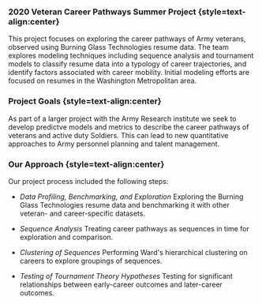 ### 2020 Veteran Career Pathways Summer Project {style=text-align:center}

This project focuses on exploring the career pathways of Army veterans, observed using Burning Glass Technologies resume data. The team explores modeling techniques including sequence analysis and tournament models to classify resume data into a typology of career trajectories, and identify factors associated with career mobility. Initial modeling efforts are focused on resumes in the Washington Metropolitan area.

### Project Goals {style=text-align:center}

As part of a larger project with the Army Research institute we seek to develop predictve models and metrics to describe the career pathways of veterans and active duty Soldiers. This can lead to new quantitative approaches to Army personnel planning and talent management.

### Our Approach {style=text-align:center}

Our project process included the following steps:

- *Data Profiling, Benchmarking, and Exploration*
Exploring the Burning Glass Technologies resume data and benchmarking it with other veteran- and career-specific datasets.

- *Sequence Analysis*
Treating career pathways as sequences in time for exploration and comparison.


- *Clustering of Sequences*
Performing Ward's hierarchical clustering on careers to explore groupings of sequences.

- *Testing of Tournament Theory Hypotheses*
Testing for significant relationships between early-career outcomes and later-career outcomes.

